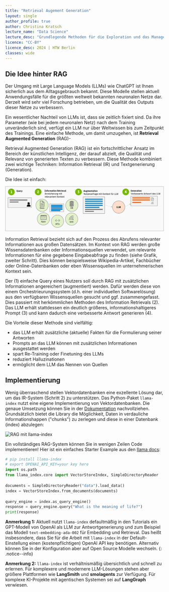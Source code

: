 ```yaml
---
title: "Retrieval Augement Generation"
layout: single
author_profile: true
author: Christina Kratsch
lecture_name: "Data Science"
lecture_desc: "Grundlegende Methoden für die Exploration und das Management von Daten."
licence: "CC-BY"
licence_desc: 2024 | HTW Berlin 
classes: wide
---
```



## Die Idee hinter RAG

Der Umgang mit Large Language Models (LLMs) wie ChatGPT ist Ihnen sicherlich aus dem Alltagsgebrauch bekannt. Diese Modelle stellen aktuell Anwendungsfälle für die größten weltweit bekannten neuronalen Netze dar. Derzeit wird sehr viel Forschung betrieben, um die Qualität des Outputs dieser Netze zu verbessern.

Ein wesentlicher Nachteil von LLMs ist, dass sie zeitlich fixiert sind. Da ihre Parameter (wie bei jedem neuronalen Netz) nach dem Training unveränderlich sind, verfügt ein LLM nur über Weltwissen bis zum Zeitpunkt des Trainings. Eine einfache Methode, um damit umzugehen, ist **Retrieval Augmented Generation** (RAG)-

Retrieval Augmented Generation (RAG) ist ein fortschrittlicher Ansatz im Bereich der künstlichen Intelligenz, der darauf abzielt, die Qualität und Relevanz von generierten Texten zu verbessern. Diese Methode kombiniert zwei wichtige Techniken: Information Retrieval (IR) und Textgenerierung (Generation).

Die Idee ist einfach:

![rag](img/rag.png)

Information Retrieval bezieht sich auf den Prozess des Abrufens relevanter Informationen aus großen Datensätzen. Im Kontext von RAG werden große Wissensdatenbanken oder Informationsquellen verwendet, um relevante Informationen für eine gegebene Eingabeabfrage zu finden (siehe Grafik, zweiter Schritt). Dies können beispielsweise Wikipedia-Artikel, Fachbücher oder Online-Datenbanken oder eben Wissensquellen im unternehmerischen Kontext sein. 

Der (1) einfache Query eines Nutzers soll durch RAG mit zusätzlichen Informationen angereichert (augmentiert) werden. Dafür werden diese von einem Orchestrieurungssystem (d.h. einer individuellen Softwarelösung) aus den verfügbaren Wissensquellen gesucht und ggf. zusammengefasst. Dies passiert mit herkömmlichen Methoden des Information Retrievals (2). Das LLM erhält stattdessen ein deutlich größeres, informationshaltigeres Prompt (3) und kann dadurch eine verbesserte Antwort generieren (4).

Die Vorteile dieser Methode sind vielfältig:
* das LLM erhält zusätzliche (aktuelle) Fakten für die Formulierung seiner Antworten
* Prompts an das LLM können mit zusätzlichen Informationen ausgestattet werden 
* spart Re-Training oder Finetuning des LLMs
* reduziert Halluzinationen
* ermöglicht dem LLM das Nennen von Quellen

## Implementierung

Wenig überraschend stellen Vektordatenbanken eine exzellente Lösung dar, um das IR-System (Schritt 2) zu unterstützen. Das Python-Paket `llama-index` nutzt eine eigene Implementierung von Vektordatenbanken. Die genaue Umsetzung können Sie in der [Dokumentation](https://docs.llamaindex.ai/en/stable/getting_started/concepts/) nachvollziehen. Grundsätzlich bietet die Library die Möglichkeit, Daten in verdauliche Informationshappen ("chunks") zu zerlegen und diese in einer Datenbank (index) abzulegen:

![RAG mit llama-index](https://docs.llamaindex.ai/en/stable/_static/getting_started/basic_rag.png)


Ein vollständiges RAG-System können Sie in wenigen Zeilen Code implementieren! Hier ist ein einfaches Starter Example aus den [llama docs](https://docs.llamaindex.ai/en/stable/getting_started/starter_example/):
```python
# pip install llama-index
# export OPENAI_API_KEY=your key here
import os.path
from llama_index.core import VectorStoreIndex, SimpleDirectoryReader

documents = SimpleDirectoryReader("data").load_data()
index = VectorStoreIndex.from_documents(documents)

query_engine = index.as_query_engine()
response = query_engine.query("What is the meaning of life?")
print(response)
```

**Anmerkung 1:** Aktuell nutzt `llama-index` defaultmäßig in den Tutorials ein GPT-Modell von OpenAI als LLM zur Antwortgenerierung und zum Beispiel das Modell `text-embedding-ada-002` für Embedding und Retrieval. Das heißt insbesondere, dass Sie für die Arbeit mit `llama-index` in der Default-Einstellung einen (kostenpflichtigen) OpenAI API key benötigen. Alternativ können Sie in der Konfiguration aber auf Open Source Modelle wechseln. 
{: .notice--info}

**Anmerkung 2:** `llama-index` ist verhältnismäßig übersichtlich und schnell zu erlernen. Für komplexere und modernere LLM-Lösungen stehen aber größere Plattformen wie **LangSmith** und **smolagents** zur Verfügung. Für komplexe KI-Projekte mit agentischen Systemen sei auf **LangGraph** verwiesen.
